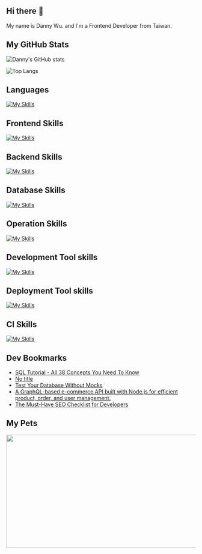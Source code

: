 
## Hi there 👋
My name is Danny Wu. and I'm a Frontend Developer from Taiwan.

## My GitHub Stats
![Danny's GitHub stats](https://github-readme-stats.vercel.app/api?username=danny101201&show_icons=true&count_private=true&theme=react)

![Top Langs](https://github-readme-stats.vercel.app/api/top-langs/?username=danny101201&layout=compact&theme=react)


## Languages
[![My Skills](https://skillicons.dev/icons?i=js,html,css,ts,react,nodejs)](https://skillicons.dev)

## Frontend Skills

[![My Skills](https://skillicons.dev/icons?i=react,materialui,tailwind,sass,bootstrap,redux,vite,nextjs)](https://skillicons.dev)

## Backend Skills

[![My Skills](https://skillicons.dev/icons?i=express,nodejs,graphql,nestjs)](https://skillicons.dev)

## Database Skills

[![My Skills](https://skillicons.dev/icons?i=mongodb,redis,mysql,postgres,prisma)](https://skillicons.dev)

## Operation Skills

[![My Skills](https://skillicons.dev/icons?i=docker,git,githubactions,linux,vim,nginx)](https://skillicons.dev)

## Development Tool skills

[![My Skills](https://skillicons.dev/icons?i=github,git,vscode,webpack)](https://skillicons.dev)

## Deployment Tool skills

[![My Skills](https://skillicons.dev/icons?i=vercel,netlify)](https://skillicons.dev)


## CI Skills

[![My Skills](https://skillicons.dev/icons?i=gitlab)](https://skillicons.dev)


## Dev Bookmarks
<!-- daily.dev BOOKMARKS:START -->
- [SQL Tutorial - All 38 Concepts You Need To Know](https://app.daily.dev/posts/zh74MxQlM?utm_source=rss&utm_medium=bookmarks&utm_campaign=NRtczkLiNqtGyKkglwy1k)
- [No title](https://app.daily.dev/posts/eYWj1TfOD?utm_source=rss&utm_medium=bookmarks&utm_campaign=NRtczkLiNqtGyKkglwy1k)
- [Test Your Database Without Mocks](https://app.daily.dev/posts/8PvS8q2Sq?utm_source=rss&utm_medium=bookmarks&utm_campaign=NRtczkLiNqtGyKkglwy1k)
- [A GraphQL-based e-commerce API built with Node.js for efficient product, order, and user management.](https://app.daily.dev/posts/7z7S1ev22?utm_source=rss&utm_medium=bookmarks&utm_campaign=NRtczkLiNqtGyKkglwy1k)
- [The Must-Have SEO Checklist for Developers](https://app.daily.dev/posts/asPKvkqRx?utm_source=rss&utm_medium=bookmarks&utm_campaign=NRtczkLiNqtGyKkglwy1k)
<!-- daily.dev BOOKMARKS:END -->

## My Pets

<a href="https://github.com/devxb/gitanimals">
<img
  src="https://render.gitanimals.org/farms/Danny101201"
  width="600"
  height="300"
/>
</a>
